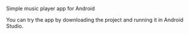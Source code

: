 Simple music player app for Android

You can try the app by downloading the project and running it in Android Studio.


